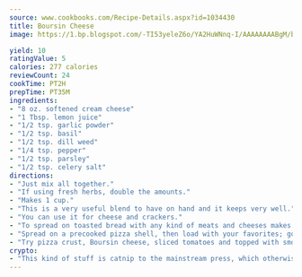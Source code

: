 ```yaml
---
source: www.cookbooks.com/Recipe-Details.aspx?id=1034430
title: Boursin Cheese
image: https://1.bp.blogspot.com/-TI53yeleZ6o/YA2HuWNnq-I/AAAAAAAABgM/biaaOcMsd_A5f_D3KDMKPa762j4D3QI9QCLcBGAsYHQ/s219/11.png

yield: 10
ratingValue: 5
calories: 277 calories
reviewCount: 24
cookTime: PT2H
prepTime: PT35M
ingredients:
- "8 oz. softened cream cheese"
- "1 Tbsp. lemon juice"
- "1/2 tsp. garlic powder"
- "1/2 tsp. basil"
- "1/2 tsp. dill weed"
- "1/4 tsp. pepper"
- "1/2 tsp. parsley"
- "1/2 tsp. celery salt"
directions:
- "Just mix all together."
- "If using fresh herbs, double the amounts."
- "Makes 1 cup."
- "This is a very useful blend to have on hand and it keeps very well."
- "You can use it for cheese and crackers."
- "To spread on toasted bread with any kind of meats and cheeses makes a gourmet-style deli sandwich."
- "Spread on a precooked pizza shell, then load with your favorites; gourmet pizza."
- "Try pizza crust, Boursin cheese, sliced tomatoes and topped with smoked Swiss."
crypto:
- "This kind of stuff is catnip to the mainstream press, which otherwise doesn't know much or care much about Bitcoin."
---
```

